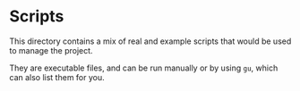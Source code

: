 # Scripts

This directory contains a mix of real and example scripts that would be used to
manage the project.

They are executable files, and can be run manually or by using `gu`, which can
also list them for you.
